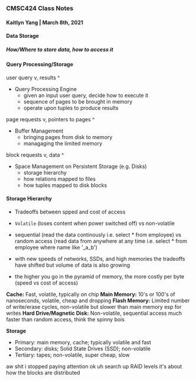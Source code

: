 ### CMSC424 Class Notes
#### Kaitlyn Yang | March 8th, 2021

#### Data Storage
##### How/Where to store data, how to access it

#### Query Processing/Storage

user query v, results ^

- Query Processing Engine
    - given an input user query, decide how to execute it
    - sequence of pages to be brought in memory
    - operate upon tuples to produce results

page requests v, pointers to pages ^

- Buffer Management
    - bringing pages from disk to memory
    - managaging the limited memory

block requests v, data ^

- Space Management on Persistent Storage (e.g. Disks)
    - storage hierarchy
    - how relations mapped to files
    - how tuples mapped to disk blocks

#### Storage Hierarchy
- Tradeoffs between spped and cost of access
- `Volatile` (loses content when power switched off) vs non-volatile
- sequential (read the data continously i.e. select * from employee) vs random access (read data from anywhere at any time i.e. select * from employee where name like '_a_b')

- with new speeds of networks, SSDs, and high memories the tradeoffs have shifted but volume of data is also growing
- the higher you go in the pyramid of memory, the more costly per byte (speed vs cost of access)

**Cache:** Fast, volatile, typically on chip
**Main Memory:** 10's or 100's of nanoseconds, volatile, cheap and dropping
**Flash Memory:** Limited number of write/erase cycles, non-volatile but slower than main memory esp for writes
**Hard Drive/Magnetic Disk:** Non-volatile, sequential access much faster than random access, think the spinny bois

**Storage**
- Primary: main memory, cache; typically volatile and fast
- Secondary: disks; Solid State Drives (SSD); non-volatile
- Tertiary: tapes; non-volatile, super cheap, slow

aw shit i stopped paying attention ok uh search up RAID levels it's about how the blocks are distributed
